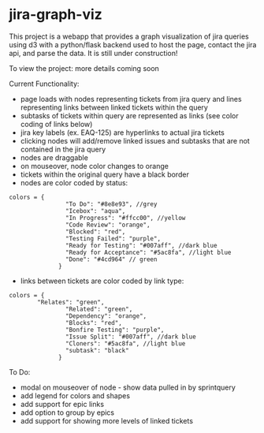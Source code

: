 # jira-graph-viz
This project is a webapp that provides a graph visualization of jira queries using d3 with a python/flask backend used to host the page, contact the jira api, and parse the data. It is still under construction!

To view the project: more details coming soon

Current Functionality:
- page loads with nodes representing tickets from jira query and lines representing links between linked tickets within the query
- subtasks of tickets within query are represented as links (see color coding of links below)
- jira key labels (ex. EAQ-125)  are hyperlinks to actual jira tickets
- clicking nodes will add/remove linked issues and subtasks that are not contained in the jira query
- nodes are draggable
- on mouseover, node color changes to orange
- tickets within the original query have a black border
- nodes are color coded by status: 
```
colors = {
                "To Do": "#8e8e93", //grey
                "Icebox": "aqua",
                "In Progress": "#ffcc00", //yellow
                "Code Review": "orange",
                "Blocked": "red",
                "Testing Failed": "purple",
                "Ready for Testing": "#007aff", //dark blue
                "Ready for Acceptance": "#5ac8fa", //light blue
                "Done": "#4cd964" // green
              }
```
- links between tickets are color coded by link type:
```
colors = {	
		"Relates": "green",
                "Related": "green",
                "Dependency": "orange", 
                "Blocks": "red",
                "Bonfire Testing": "purple",
                "Issue Split": "#007aff", //dark blue
                "Cloners": "#5ac8fa", //light blue
                "subtask": "black"
              }
```

To Do:

- modal on mouseover of node - show data pulled in by sprintquery
- add legend for colors and shapes
- add support for epic links
- add option to group by epics
- add support for showing more levels of linked tickets
